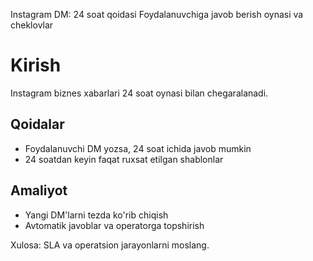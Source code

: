Instagram DM: 24 soat qoidasi
Foydalanuvchiga javob berish oynasi va cheklovlar
# Kirish
Instagram biznes xabarlari 24 soat oynasi bilan chegaralanadi.

## Qoidalar
- Foydalanuvchi DM yozsa, 24 soat ichida javob mumkin
- 24 soatdan keyin faqat ruxsat etilgan shablonlar

## Amaliyot
- Yangi DM'larni tezda ko'rib chiqish
- Avtomatik javoblar va operatorga topshirish

Xulosa: SLA va operatsion jarayonlarni moslang.
